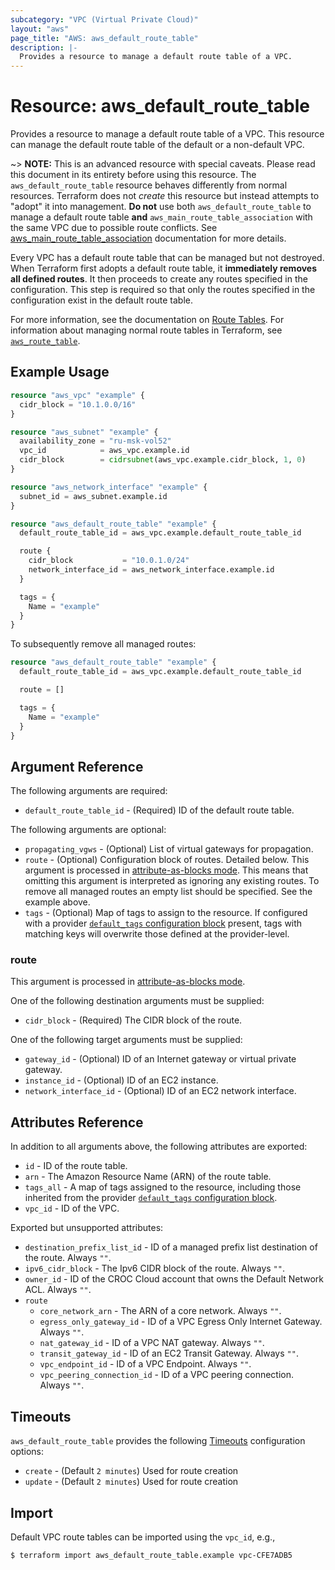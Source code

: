 ```yaml
---
subcategory: "VPC (Virtual Private Cloud)"
layout: "aws"
page_title: "AWS: aws_default_route_table"
description: |-
  Provides a resource to manage a default route table of a VPC.
---
```


# Resource: aws_default_route_table

Provides a resource to manage a default route table of a VPC. This resource can manage the default route table of the default or a non-default VPC.

~> **NOTE:** This is an advanced resource with special caveats. Please read this document in its entirety before using this resource. The `aws_default_route_table` resource behaves differently from normal resources. Terraform does not _create_ this resource but instead attempts to "adopt" it into management. **Do not** use both `aws_default_route_table` to manage a default route table **and** `aws_main_route_table_association` with the same VPC due to possible route conflicts. See [aws_main_route_table_association][tf-main-route-table-association] documentation for more details.

Every VPC has a default route table that can be managed but not destroyed. When Terraform first adopts a default route table, it **immediately removes all defined routes**. It then proceeds to create any routes specified in the configuration. This step is required so that only the routes specified in the configuration exist in the default route table.

For more information, see the documentation on [Route Tables][route-tables]. For information about managing normal route tables in Terraform, see [`aws_route_table`][tf-route-table].

## Example Usage

```terraform
resource "aws_vpc" "example" {
  cidr_block = "10.1.0.0/16"
}

resource "aws_subnet" "example" {
  availability_zone = "ru-msk-vol52"
  vpc_id            = aws_vpc.example.id
  cidr_block        = cidrsubnet(aws_vpc.example.cidr_block, 1, 0)
}

resource "aws_network_interface" "example" {
  subnet_id = aws_subnet.example.id
}

resource "aws_default_route_table" "example" {
  default_route_table_id = aws_vpc.example.default_route_table_id

  route {
    cidr_block           = "10.0.1.0/24"
    network_interface_id = aws_network_interface.example.id
  }

  tags = {
    Name = "example"
  }
}
```

To subsequently remove all managed routes:

```terraform
resource "aws_default_route_table" "example" {
  default_route_table_id = aws_vpc.example.default_route_table_id

  route = []

  tags = {
    Name = "example"
  }
}
```

## Argument Reference

The following arguments are required:

* `default_route_table_id` - (Required) ID of the default route table.

The following arguments are optional:

* `propagating_vgws` - (Optional) List of virtual gateways for propagation.
* `route` - (Optional) Configuration block of routes. Detailed below. This argument is processed in [attribute-as-blocks mode](https://www.terraform.io/docs/configuration/attr-as-blocks.html). This means that omitting this argument is interpreted as ignoring any existing routes. To remove all managed routes an empty list should be specified. See the example above.
* `tags` - (Optional) Map of tags to assign to the resource. If configured with a provider [`default_tags` configuration block][default-tags] present, tags with matching keys will overwrite those defined at the provider-level.

### route

This argument is processed in [attribute-as-blocks mode](https://www.terraform.io/docs/configuration/attr-as-blocks.html).

One of the following destination arguments must be supplied:

* `cidr_block` - (Required) The CIDR block of the route.

One of the following target arguments must be supplied:

* `gateway_id` - (Optional) ID of an Internet gateway or virtual private gateway.
* `instance_id` - (Optional) ID of an EC2 instance.
* `network_interface_id` - (Optional) ID of an EC2 network interface.

## Attributes Reference

In addition to all arguments above, the following attributes are exported:

* `id` - ID of the route table.
* `arn` - The Amazon Resource Name (ARN) of the route table.
* `tags_all` - A map of tags assigned to the resource, including those inherited from the provider [`default_tags` configuration block][default-tags].
* `vpc_id` - ID of the VPC.

Exported but unsupported attributes:

* `destination_prefix_list_id` - ID of a managed prefix list destination of the route. Always `""`.
* `ipv6_cidr_block` - The Ipv6 CIDR block of the route. Always `""`.
* `owner_id` - ID of the CROC Cloud account that owns the Default Network ACL. Always `""`.
* `route`
    * `core_network_arn` - The ARN of a core network. Always `""`.
    * `egress_only_gateway_id` - ID of a VPC Egress Only Internet Gateway. Always `""`.
    * `nat_gateway_id` - ID of a VPC NAT gateway. Always `""`.
    * `transit_gateway_id` - ID of an EC2 Transit Gateway. Always `""`.
    * `vpc_endpoint_id` - ID of a VPC Endpoint. Always `""`.
    * `vpc_peering_connection_id` - ID of a VPC peering connection. Always `""`.

## Timeouts

`aws_default_route_table` provides the following [Timeouts](https://www.terraform.io/docs/configuration/blocks/resources/syntax.html#operation-timeouts) configuration options:

- `create` - (Default `2 minutes`) Used for route creation
- `update` - (Default `2 minutes`) Used for route creation

## Import

Default VPC route tables can be imported using the `vpc_id`, e.g.,

```
$ terraform import aws_default_route_table.example vpc-CFE7ADB5
```

[default-tags]: ../index.html#default_tags-configuration-block
[route-tables]: https://docs.cloud.croc.ru/en/services/networks/routetables.html
[tf-main-route-table-association]: main_route_table_association.html
[tf-route-table]: route_table.html

